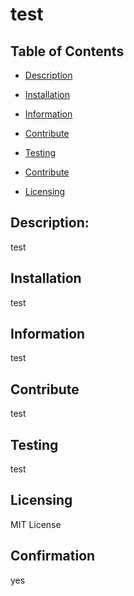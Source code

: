 # test


     
 ## Table of Contents 

- [Description](#Description)

- [Installation](##Installation)

- [Information](##Information)

- [Contribute](##Contribute)

- [Testing](##Testing)

- [Contribute](##Contribute)

- [Licensing](###Licensing)
         
    
 ## Description:
    
test

    
 ## Installation      
    
 test

    
 ## Information
    
 test
          
    
 ## Contribute
    
 test
    
   
 ## Testing
    
 test
    
   
 ## Licensing
    
 MIT License
    
   
 ## Confirmation
    
 yes 
  